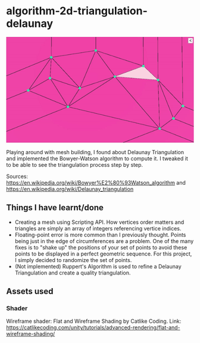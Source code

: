 # algorithm-2d-triangulation-delaunay

![](gifs/TriangulationPortfolioGIF20191203.gif)

Playing around with mesh building, I found about Delaunay Triangulation and implemented the Bowyer-Watson algorithm to compute it. I tweaked it to be able to see the triangulation process step by step.

Sources: https://en.wikipedia.org/wiki/Bowyer%E2%80%93Watson_algorithm and https://en.wikipedia.org/wiki/Delaunay_triangulation

## Things I have learnt/done

- Creating a mesh using Scripting API. How vertices order matters and triangles are simply an array of integers referencing vertice indices.
- Floating-point error is more common than I previously thought. Points being just in the edge of circumferences are a problem. One of the many fixes is to "shake up" the positions of your set of points to avoid these points to be displayed in a perfect geometric sequence. For this project, I simply decided to randomize the set of points.
- (Not implemented) Ruppert's Algorithm is used to refine a Delaunay Triangulation and create a quality triangulation.

## Assets used

### Shader

Wireframe shader: Flat and Wireframe Shading by Catlike Coding. Link: https://catlikecoding.com/unity/tutorials/advanced-rendering/flat-and-wireframe-shading/
